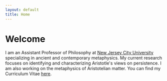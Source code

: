 ```yaml
---
layout: default
title: Home
---
```


# Welcome 

I am an Assistant Professor of Philosophy at [New Jersey City University](http://www.njcu.edu) specializing in ancient and contemporary metaphysics. My current research focuses on identifying and characterizing Aristotle's views on persistence. I am also working on the metaphysics of Aristotelian matter. You can find my Curriculum Vitae [here](about/CV.pdf).



